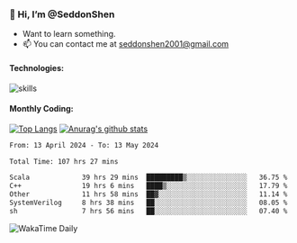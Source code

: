 ### 👋 Hi, I’m @SeddonShen
- Want to learn something.
- 📫 You can contact me at seddonshen2001@gmail.com

#### Technologies:

![skills](https://skillicons.dev/icons?i=scala,js,html,css,bootstrap,jquery,c,cpp,cloudflare,django,docker,flask,git,github,githubactions,linux,latex,mysql,nodejs,ps,php,pr,py,raspberrypi,redis,unreal,v,vscode,vue,bash)

#### Monthly Coding:
[![Top Langs](https://github-readme-stats.vercel.app/api/top-langs?username=seddonshen&show_icons=true&locale=en&layout=compact&hide=html&langs_count=8)](https://github.com/SeddonShen/)
[![Anurag's github stats](https://github-readme-stats.vercel.app/api?username=SeddonShen&count_private=true&show_icons=true)](https://github.com/anuraghazra/github-readme-stats)
<!--START_SECTION:waka-->

```txt
From: 13 April 2024 - To: 13 May 2024

Total Time: 107 hrs 27 mins

Scala             39 hrs 29 mins  █████████▒░░░░░░░░░░░░░░░   36.75 %
C++               19 hrs 6 mins   ████▒░░░░░░░░░░░░░░░░░░░░   17.79 %
Other             11 hrs 58 mins  ██▓░░░░░░░░░░░░░░░░░░░░░░   11.14 %
SystemVerilog     8 hrs 38 mins   ██░░░░░░░░░░░░░░░░░░░░░░░   08.05 %
sh                7 hrs 56 mins   ██░░░░░░░░░░░░░░░░░░░░░░░   07.40 %
```

<!--END_SECTION:waka-->

![WakaTime Daily](https://wakatime.com/share/@seddon2001/61a7e342-5f12-4fea-bf92-1fac161e97d6.svg)
<!---
SeddonShen/SeddonShen is a ✨ special ✨ repository because its `README.md` (this file) appears on your GitHub profile.
You can click the Preview link to take a look at your changes.
--->
